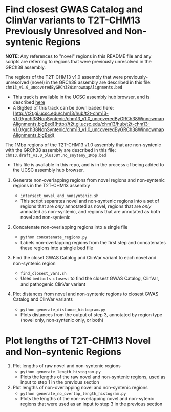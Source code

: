 # Find closest GWAS Catalog and ClinVar variants to T2T-CHM13 Previously Unresolved and Non-syntenic Regions

**NOTE**: Any references to "novel" regions in this README file and any scripts are referring to regions that were previously unresolved in the GRCh38 assembly.

The regions of the T2T-CHM13 v1.0 assembly that were previously-unresolved (novel) in the GRCh38 assembly are described in this file: `chm13_v1.0_uncoveredByGRCh38WinnowmapAlignments.bed`
* This track is available in the UCSC assembly hub browser, and is described [here](https://genome.ucsc.edu/cgi-bin/hgTrackUi?hgsid=1233948703_ZFOcFP7TeC49XE5ajuTQc7BgMgal&g=hub_2395475_chm13_uncovered_byGRCh38)
* A BigBed of this track can be downloaded here: [http://t2t.gi.ucsc.edu/chm13/hub/t2t-chm13-v1.0/grch38NonSyntenic/chm13_v1.0_uncoveredByGRCh38WinnowmapAlignments.bigBed](http://t2t.gi.ucsc.edu/chm13/hub/t2t-chm13-v1.0/grch38NonSyntenic/chm13_v1.0_uncoveredByGRCh38WinnowmapAlignments.bigBed)

The 1Mbp regions of the T2T-CHM13 v1.0 assembly that are non-syntenic with the GRCh38 assembly are described in this file: `chm13.draft_v1.0_plus38Y.no_snyteny_1Mbp.bed`
* This file is available in this repo, and is in the process of being added to the UCSC assembly hub browser.

1. Generate non-overlapping regions from novel regions and non-syntenic regions in the T2T-CHM13 assembly
	- `intersect_novel_and_nonsyntenic.sh`
	- This script separates novel and non-syntenic regions into a set of regions that are *only* annotated as novel, regions that are *only* annoated as non-syntenic, and regions that are annotated as both novel and non-syntenic

2. Concatenate non-overlapping regions into a single file
	- `python concatenate_regions.py`
	- Labels non-overlapping regions from the first step and concatenates these regions into a single bed file

3. Find the closet GWAS Catalog and ClinVar variant to each novel and non-syntenic region
	- `find_closest_vars.sh`
	- Uses `bedtools closest` to find the closest GWAS Catalog, ClinVar, and pathogenic ClinVar variant

4. Plot distances from novel and non-syntenic regions to closest GWAS Catalog and ClinVar variants
	- `python generate_distance_histogram.py`
	- Plots distances from the output of step 3, annotated by region type (novel only, non-syntenic only, or both)


# Plot lengths of T2T-CHM13 Novel and Non-syntenic Regions

1. Plot lengths of raw novel and non-syntenic regions
	- `python generate_length_histogram.py`
	- Plots the lengths of the raw novel and non-syntenic regions, used as input to step 1 in the previous section
2. Plot lengths of non-overlapping novel and non-syntenic regions
	- `python generate_no_overlap_length_histogram.py`
	- Plots the lengths of the non-overlapping novel and non-sytenic regions that were used as an input to step 3 in the previous section
	 
